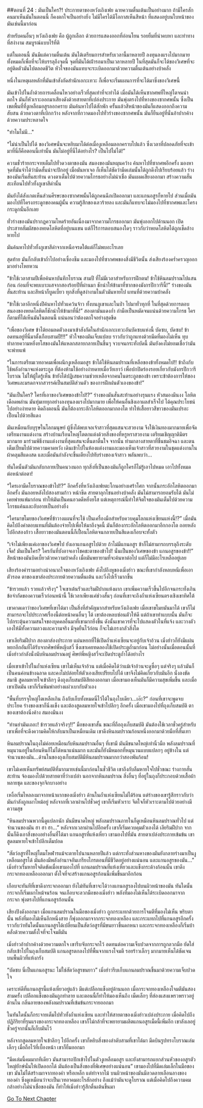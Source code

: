 ##ตอนที่ 24 : มันเป็นใคร?!
ประกายตาของหวังเถิงเฟย ฉายความตื่นเต้นเป็นอย่างมาก ถ้ามีใครสักคนมาเห็นมันในตอนนี้ ก็คงตกใจเป็นอย่างยิ่ง ไม่มีใครได้มีโอกาสเห็นสีหน้า ที่แสดงอยู่บนใบหน้าของมันเช่นนี้มาก่อน

สำหรับคนอื่นๆ หวังเถิงเฟย คือ ผู้ถูกเลือก ด้วยการแสดงออกที่อ่อนโยน รอยยิ้มที่น่าคบหา และท่าทางที่สง่างาม สมบูรณ์แบบไร้ที่ติ

แต่ในตอนนี้ มันมีแต่ความตื่นเต้น มันได้เตรียมการสำหรับเวลานี้มาหลายปี ลงทุนลงแรงไปมากมาย ทั้งหมดก็เพื่อที่จะให้บรรลุถึงจุดนี้ จุดที่มันได้เฝ้ารอมาเป็นเวลาหลายปี ในที่สุดมันก็จะได้ของวิเศษที่จะอยู่ติดตัวมันไปตลอดชีวิต หัวใจของมันแทบจะระเบิดออกมาด้วยความตื่นเต้นอย่างบ้าคลั่ง

หนึ่งในเหตุผลหลักที่มันเข้าสังกัดสำนักเอกะเทวะ ก็เพื่อจะเริ่มแผนการที่จะได้มาซึ่งของวิเศษนี้

มันเข้าไปในถ้ำด้วยการเคลื่อนไหวอย่างเร็วที่สุดเท่าที่จะทำได้ เมื่อมันได้เห็นซากศพที่ใหญ่โตจนน่าตกใจ มันก็หัวเราะออกมาเสียงดังด้วยสายตาที่เปล่งประกาย มันพุ่งตรงไปที่หางของซากศพนั้น ซึ่งเป็นเขตพื้นที่ที่งูเหลือมอสูรลอกคราบ มันค้นหาไปได้สักพัก ครั้นแล้วสีหน้าของมันก็แสดงออกถึงความสับสน ด้วยดวงตาที่เบิกกว้าง หลังจากที่กวาดมองไปทั่วร่างของซากศพนั้น มันก็ยืนอยู่ที่นั่นอ้าปากค้างด้วยความประหลาดใจ

"ทำไมไม่มี..."

“ไม่น่าเป็นไปได้ ของวิเศษนั่นจะหยิบมาได้ต่อเมื่องูเหลือมลอกคราบไปแล้ว ซึ่งเวลาที่ปลอดภัยที่จะเข้ามาที่นี่ก็คือตอนนี้เท่านั้น มันไม่อยู่ที่นี่ได้อย่างไร? เป็นไปไม่ได้!”

ความชั่วร้ายกระจายเต็มไปทั่วดวงตาของมัน สมองของมันหมุนคว้าง ค้นหาไปที่ซากศพอีกครั้ง มองหาจุดที่มันจำได้ว่ามีดสั้นน่าจะปักอยู่ เมื่อมันหาเจอ ก็เห็นได้ชัดว่ามีดเล่มนั้นได้ถูกดึงไปเรียบร้อยแล้ว ร่างของมันเริ่มสั่นสะท้าน ดวงตาเต็มไปด้วยความโกรธอย่างไม่น่าเชื่อ มันแผดเสียงออกมา สร้างความสั่นสะเทือนไปทั่วทั้งภูเขาสีดำนั้น

มันยังได้สังเกตเห็นส่วนศีรษะของซากศพนั้นได้ถูกคนฉีกเปิดออกมา และแกนอสูรก็หายไป ส่วนเมื่อมันมองไปที่โครงกระดูกของคนผู้นั้น ความรู้สึกของเลวร้ายลง และมันก็แทบจะไม่มองไปที่ซากศพและโครงกระดูกนั่นอีกเลย

ทั่วร่างของมันปรากฎความโหดร้ายอันเนื่องมาจากความโกรธออกมา มันพุ่งออกไปด้านนอก เปิดประสาทสัมผัสของหยดโลหิตที่อยู่บนแขน แต่ก็ไร้การตอบสนองใดๆ ราวกับว่าหยดโลหิตได้ถูกเช็ดล้างหายไป

มันค้นหาไปทั่วทั้งภูเขาสีดำจากเหนือจรดใต้แต่ก็ไม่พบอะไรเลย

สุดท้าย มันก็กลับเข้าถ้ำไปอย่างเซื่องซึม และมองไปที่ซากศพของสิ่งมีชีวิตนั้น ส่งเสียงร้องคร่ำครวญออกมาอย่างโหยหวน

“ข้าใช้เวลาสามปีเพื่อค้นหาบันทึกโบราณ สามปี ที่ไม่มีเวลาสำหรับการฝึกตน! ข้าใช้หินลมปราณไปแสนก้อน ก่อนที่จะพบเบาะแสจากสองร้อยปีที่ผ่านมา ชักนำให้ข้ามาที่ซากของมังกรปีกวารีนี้!” ร่างของมันสั่นสะท้าน และสีหน้าก็บูดเบี้ยว ทุกสิ่งที่ดูสง่างามในตัวมันหายไป แทนที่ด้วยความบ้าคลั่ง

“ข้าใช้เวลาอีกหนึ่งปีค้นหาไปทั่วแคว้นจ้าว ทั้งบนภูเขาและในป่า ไปมาทั่วทุกที่ ในที่สุดด้วยการตอบสนองของหยดโลหิตก็ชักนำให้ข้ามาที่นี่!” สองตามันแดงก่ำ กำมือเป็นหมัดจนแน่นด้วยความโกรธ ใครก็ตามที่ได้เห็นมันในตอนนี้ แน่นอนว่าต้องตกใจอย่างสุดขีด

“เพื่อของวิเศษ ข้าได้ยอมลดตัวลงมาเข้าสังกัดในสำนักเอกะเทวะอันบัดซบแห่งนี้ บัดซบ, บัดซบ! ข้าอดทนอยู่ที่นี่มาตั้งเกือบสามปี!!!” หัวใจของมันเจ็บแปลบ ราวกับว่าถูกแทงด้วยมีดที่มองไม่เห็น ทุบทำลายความหยิ่งยโสของมันให้แหลกสลายกลายเป็นชิ้นๆ จวบจนกระทั่งบัดนี้ มันยังคงไม่ยอมเชื่อว่ามันจะพ่ายแพ้

“ในการเตรียมเวทอาคมเพื่อผนึกงูเหลือมอสูร ข้าได้ใช้หินลมปราณที่เหลือของข้าทั้งหมดไป!! ข้าถึงกับใช้พลังอำนาจแห่งตระกูล ที่ต้องห้ามใช้อย่างง่ายดายเมื่อวัยเยาว์ เพื่อปกปิดร่องรอยเกี่ยวกับมังกรปีกวารีโบราณ ไม่ให้ผู้ใดรู้เห็น ข้ายังได้ปฏิเสธความช่วยเหลือจากคนในตระกูลของข้า เพราะข้าต้องการให้ของวิเศษและมรดกจากสวรรค์เป็นสมบัติส่วนตัว ของการฝึกฝนตัวเองของข้า!”

“มันเป็นใคร? ใครที่เอาของวิเศษของข้าไป!?” ร่างของมันสั่นสะท้านอย่างรุนแรง หัวสมองมึนงง โลหิตเดือดพล่าน มันทุ่มเททุกอย่างลงทุนลงแรงไปมากมาย เพื่อให้คนอื่นชิงเอาผลสำเร็จไป ได้คุณประโยชน์ไปอย่างง่ายดาย คิดถึงตอนนี้ มันก็ต้องกระอักโลหิตออกมากองโต ทำให้เสื้อยาวสีขาวของมันเปรอะเปื้อนไปด้วยสีแดง

มันเหมือนกับบุรุษในโลกมนุษย์ ผู้ซึ่งได้พบเจอเจ้าสาวที่สุดแสนจะสวยงาม จึงใช้เงินทองมากมายเพื่อจัดเตรียมงานแต่งงาน สร้างบ้านเรือนใหญ่โตตกแต่งด้วยสิ่งของที่หรูหราสวยงาม เตรียมเชิญญาติมิตรมากมาย มาร่วมพิธีงานแต่งงานที่สุดแสนจะตื่นตาตื่นใจ จากนั้น ท่ามกลางสายตาที่ชื่นชมอิจฉา และตนเต็มเปี่ยมไปด้วยความคาดหวัง เดินเข้าไปในห้องแต่งงานและมองเห็นเจ้าสาวที่สวยงามในชุดแต่งงานในผ้าคลุมสีแดงสด และเมื่อมันกำลังจะขึ้นเตียงไปทับร่างของเจ้าสาว พลันพบว่า…

ทันใดนั้นตัวมันกลับกลายเป็นคนวงนอก ทุกสิ่งที่เป็นของมันก็ถูกใครก็ไม่รู้เอาไปหมด เอาไปทั้งหมด ต่อหน้าต่อตา!

“ใครเอามีดโบราณของข้าไป!?” อีกครั้งที่หวังเถิงเฟยตะโกนอย่างเศร้าโศก จากนั้นกระอักโลหิตออกมาอีกครั้ง มันถอยหลังไปสองสามก้าว หน้าซีด สายตาลุกโชนอย่างบ้าคลั่ง มันไม่สามารถยอมรับได้ มันไม่เคยพ่ายแพ้มาก่อน ทำให้มันเป็นคนอวดดีหยิ่งยโส แต่เหตุการณ์นี้ทำให้จิตใจของมันเต็มไปด้วยความโกรธแค้นและอับอายเป็นอย่างยิ่ง

“ใครมาขโมยของวิเศษที่ข้าวางแผนที่จะใช้ เป็นเครื่องมือสำหรับควบคุมโลกแห่งเซียนแห่งนี้!?” เมื่อมันคิดไปถึงค่าตอบแทนที่มันต้องจ่ายไปเพื่อให้มาถึงจุดนี้ มันก็ต้องกระอักโลหิตออกมาอีกกองโต ถอยหลังไปอีกสองก้าว เสื้อยาวของมันตอนนี้ก็เปื้อนโลหิตจนกลายเป็นสีแดงเกือบจะทั้งตัว

“เจ้าไม่เพียงแค่เอาของวิเศษไป ยังเอาแกนอสูรไปด้วย ถ้าไม่มีแกนอสูร ข้าก็ไม่สามารถบรรลุถึงระดับเจ็ด! มันเป็นใคร? ใครกันที่บังอาจเอาโชคชะตาของข้าไป! นั่นเป็นของวิเศษของข้า แกนอสูรของข้า!!” สีหน้าของมันบิดเบี้ยวด้วยความบ้าคลั่ง เมื่อมันพยายามที่จะค้นหาต่อไป แต่ก็ไม่มีอะไรเหลืออยู่เลย

เสียงร้องคำรามอย่างน่าอนาถใจของหวังเถิงเฟย ดังไปถึงหูของเมิ่งฮ่าว ขณะที่เขากำลังหลบหนีเพื่อเอาตัวรอด ตาของเขาส่องประกายด้วยความตื่นเต้น และวิ่งไปเร็วมากขึ้น

“ข้ารวยแล้ว รวยแล้วจริงๆ” ใจเขาเต้นรัวและริมฝีปากแห้งผาก เขาเพิ่มความเร็วขึ้นไปอีกจนกระทั่งเกินข้อจำกัดของความเร็วก่อนหน้านี้ ใช้เวลาเพียงแค่ช่วงสั้นๆ ก่อนที่เขาจะถึงถ้ำแห่งเซียนตรงเชิงเขาทิศใต้

เขาคาดเดาว่าของวิเศษที่เขาได้มา เป็นสิ่งที่สำคัญมากสำหรับหวังเถิงเฟย เมื่อเขาขโมยมันมาได้ เขาก็ไม่สามารถจะไปประกาศเรื่องนี้ต่อหน้าคนอื่นๆ ได้ เขาต้องหลบซ่อนตัวให้ดี แต่ถ้าเขาทำแบบนั้น มันก็จะไปกระตุ้นความสนใจของบุคคลอื่นมาที่เขามากยิ่งขึ้น ดังนั้นเขาควรที่จะไปแสดงตัวในที่แจ้ง และวางตัวเองให้มีทั้งความลวงและความจริง มีจุดยืนไว้ก่อน ก็จะไม่เกรงกลัวสิ่งใด

เขาเลียริมฝีปาก สองตาส่องประกาย แผ่นหยกที่ใช้เปิดถ้ำแห่งเซียนจะอยู่กับเจ้าอ้วน เมิ่งฮ่าวก็ยังมีแผ่นหยกอีกอันที่ได้รับจากศิษย์พี่หญิงสวี่ ซึ่งเขาเคยทดลองใช้เปิดประตูถ้ำมาก่อน ไม่อย่างนั้นเมื่อตอนนั้นที่เมิ่งฮ่าวกำลังนั่งนับหินลมปราณอยู่ ศิษย์พี่หญิงสวี่จะเปิดประตูถ้ำได้อย่างไร

เมื่อเขาเข้าไปในถ้ำแห่งเซียน เขาไม่เห็นเจ้าอ้วน แต่เมื่อคิดได้ว่าแม้เจ้าอ้วนจะดูซื่อๆ แต่จริงๆ แล้วมันก็เป็นคนค่อนข้างฉลาด และคงไม่ปล่อยให้ตัวเองเสียเปรียบไปได้ เขาจึงไม่คิดเกี่ยวกับมันอีก นั่งลงขัดสมาธิ สูดลมหายใจเข้าลึกๆ ดึงถุงเก็บสมบัติสีทองออกมา เมื่อเขามองเห็นมันก็มีความสุขเพิ่มขึ้น และเมื่อเขาเปิดมัน เขาก็เริ่มพึมพำอย่างแผ่วเบากับตัวเอง

“พื้นที่บรรจุใหญ่โตเหลือเกิน ถึงกับเก็บทั้งหมดนี่ไว้ได้ในถุงใบเดียว…เอ๊ะ?” ก่อนที่เขาจะพูดจบประโยค ร่างของเขาก็นิ่งแข็ง และต้องสูดลมหายใจเข้าไปลึกๆ อีกครั้ง เมื่อเขามองไปที่ถุงเก็บสมบัติ ตาของเขาต้องนิ่งค้าง สมองมึนงง

“ท่านย่ามันเถอะ! ข้ารวยแล้วจริงๆ!!” มือของเขาสั้น ขณะที่ถือถุงเก็บสมบัติ มันต้องใช้เวลาชั่วครู่สำหรับเขาเพื่อที่จะดึงความคิดให้กลับมาเป็นเหมือนเดิม เขาดึงหินลมปราณก้อนหนึ่งออกมาด้วยมือที่สั่นเทา

หินลมปราณในถุงไม่ค่อยเหมือนกับหินลมปราณอื่นๆ ที่เขามี มันมีขนาดใหญ่เท่านิ้วมือ พลังลมปราณที่หมุนวนอยู่ในก้อนหินก็ไม่ได้หนาแน่นมาก และมันก็ยังมีหมอกที่หมุนวนแบบแปลกๆ อยู่ข้างใน แต่จำนวนของมัน…ด้านในของถุงเก็บสมบัติมีหินลมปราณมากกว่าสองพันก้อน!

เขาไม่เคยเห็นทรัพย์สมบัติที่มากมายเช่นนี้มาก่อนในชั่วชีวิต เขาถึงกับลืมหายใจไปชั่วขณะ ร่างกายสั่นสะท้าน จ้องมองไปด้วยสายตาที่ว่างเปล่า นอกจากหินลมปราณ สิ่งอื่นๆ ที่อยู่ในถุงก็ประกอบด้วยเสื้อผ้าหลายชุด และของจุกจิกบางอย่าง

เหงื่อเริ่มไหลลงมาจากหน้าผากของเมิ่งฮ่าว ด้านในถ้ำแห่งเซียนไม่ได้ร้อน แต่ร่างของเขารู้สึกราวกับว่ามันกำลังถูกเผาไหม้อยู่ หลังจากที่เวลาผ่านไปชั่วครู่ เขาก็เริ่มหัวเราะ จิตใจก็หัวเราะตามไปด้วยอย่างมีความสุข

“หินลมปราณพวกนี้ดูแปลกนัก มันมีขนาดใหญ่ พลังลมปราณภายในก็ดูเหมือนหินลมปราณทั่วไป แต่จำนวนของมัน ฮา ฮา ฮา…” หลังจากเวลาผ่านไปอีกครั้ง เขาก็เริ่มควบคุมตัวเองได้ เลียริมฝีปาก จากนั้นก็ดึงเอาสิ่งของอย่างอื่นที่ได้มา แกนอสูรที่แห้งเหี่ยว เขามองไปที่มัน สายตาเปล่งประกายเข้มข้น เขาสูดลมหายใจเข้าไปลึกเต็มปอด

“สัตว์อสูรที่ใหญ่โตมโหฬารแม้จะตายไปนานหลายปีแล้ว แต่กระทั่งส่วนหางของมันยังกลายร่างมาเป็นงูเหลือมอสูรได้ มันต้องมีพลังอำนาจอันเกรียงไกรตอนที่มีชีวิตอยู่อย่างแน่นอน และแกนอสูรของมัน…” เมิ่งฮ่าวเริ่มหายใจติดขัดเมื่อเขามองไปที่ แกนลมปราณที่แห้งเหี่ยวและแข็งกระด้างก้อนนั้น เขาดึงกระจกทองเหลืองออกมา ตั้งใจที่จะสร้างแกนอสูรก้อนนี้เพิ่มขึ้นมาอีกก้อน

เกือบจะทันทีที่เขาดึงกระจกออกมา ยังไม่ทันที่เขาจะได้วางแกนอสูรลงไปบนผิวหน้าของมัน ทันใดนั้น กระจกก็เริ่มเผาไหม้จนร้อน จนเกือบจะลวกมือของเมิ่งฮ่าว พลังที่มองไม่เห็นได้ระเบิดออกมาจากกระจก พุ่งตรงไปที่แกนอสูรก้อนนั้น

เสียงปังดังออกมา เมื่อแกนลมปราณในมือของเมิ่งฮ่าว ถูกกระแทกด้วยการโจมตีที่มองไม่เห็น พริบตานั้น พลังที่มองไม่เห็นอีกหนึ่งสาย ก็พุ่งออกมาจากกระจกทองเหลือง และกระแทกไปที่แกนอสูรอีกครั้ง ราวกับว่าทันใดนั้นแกนอสูรได้เปลี่ยนเป็นสัตว์อสูรที่มีขนยาวขึ้นดกหนา และกระจกทองเหลืองก็เริ่มบ้าคลั่งด้วยความตั้งใจที่จะโจมตีมัน

เมิ่งฮ่าวอ้าปากค้างด้วยความตกใจ เขารีบจับกระจกไว้ อดทนต่อความเจ็บปวดจากการถูกลวกมือ ยัดใส่กลับเข้าไปในถุงเก็บสมบัติ แกนอสูรตกลงไปที่พื้นจากแรงโจมตี รอยร้าวเล็กๆ มากมายเห็นได้ชัดเจนบนพื้นผิวที่แห้งกรัง

“บัดซบ นี่เป็นแกนอสูรนะ ไม่ใช่สัตว์อสูรขนยาว” เมิ่งฮ่าวรีบเก็บแกนลมปราณขึ้นมาด้วยความเจ็บปวดใจ

เคราะห์ดีที่แกนอสูรนี้แห้งเหี่ยวอยู่แล้ว มีแต่เปลือกแข็งอยู่ด้านนอก เมื่อกระจกทองเหลืองโจมตีมันสองสามครั้ง เปลือกแข็งของมันถูกทำลาย และตอนนี้ก็ทำให้มองเห็นถึง เม็ดเล็กๆ ที่ส่องแสงแพรวพราวอยู่ด้านใน กลิ่นอายของพลังลมปราณที่เข้มข้นกระจายออกมา 

ในทันใดนั้นก็กระจายเต็มไปทั่วทั้งถ้ำแห่งเซียน และทำให้สายตาของเมิ่งฮ่าวเปล่งประกาย เมื่อคิดไปถึงปฏิกิริยาที่รุนแรงของกระจกทองเหลือง เขาก็ไม่กล้าที่จะพยายามผลิตแกนอสูรเม็ดนี้เพิ่มอีก เขาลังเลอยู่ชั่วครู่จากนั้นก็เก็บมันไว้

หลังจากสูดลมหายใจเข้าลึกๆ ไปอีกครั้ง เขาก็หยิบสิ่งของลำดับสามที่เขาได้มา มีดบินรูปทรงโบราณเล่มเล็กๆ เมื่อถือไว้ที่เบื้องหน้า เขาก็ยิ้มออกมา

“มีดเล่มนี้คมมากทีเดียว มันสามารถปักเข้าไปในตัวงูเหลือมอสูร และยังสามารถแยกส่วนหัวของอสูรตัวใหญ่ยักษ์นั่นให้เปิดออกได้ มันต้องเป็นสิ่งของที่พิเศษอย่างแน่นอน” เขามองไปที่มีดเล่มเล็กในมือของเขา มันไม่ได้สร้างมาจากทองคำ หรือเหล็ก แต่ทำจากไม้ บนผิวหน้าของมันมีลวดลายเลือนลางของทองคำ ซึ่งดูเหมือนว่าจะเป็นเวทอาคมอะไรสักอย่าง ถึงแม้ว่ามันจะดูโบราณ แต่เมื่อคิดไปถึงความคมกล้าอย่างไม่น่าเชื่อของมัน ก็ทำให้เมิ่งฮ่าวรู้สึกตื่นเต้นขึ้นมา


[Go To Next Chapter]( ./25.md)